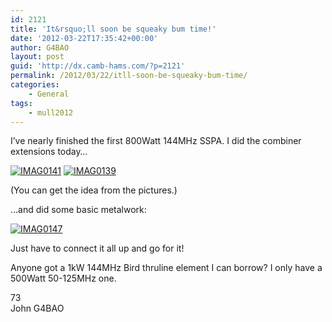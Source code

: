 ```yaml
---
id: 2121
title: 'It&rsquo;ll soon be squeaky bum time!'
date: '2012-03-22T17:35:42+00:00'
author: G4BAO
layout: post
guid: 'http://dx.camb-hams.com/?p=2121'
permalink: /2012/03/22/itll-soon-be-squeaky-bum-time/
categories:
    - General
tags:
    - mull2012
---
```


I’ve nearly finished the first 800Watt 144MHz SSPA. I did the combiner extensions today…

[![IMAG0141](http://dx.camb-hams.com/wp-content/uploads/2012/03/IMAG0141_thumb.jpg)](http://dx.camb-hams.com/wp-content/uploads/2012/03/IMAG0141.jpg) [![IMAG0139](http://dx.camb-hams.com/wp-content/uploads/2012/03/IMAG0139_thumb.jpg)](http://dx.camb-hams.com/wp-content/uploads/2012/03/IMAG0139.jpg)

(You can get the idea from the pictures.)

…and did some basic metalwork:

[![IMAG0147](http://dx.camb-hams.com/wp-content/uploads/2012/03/IMAG0147_thumb.jpg)](http://dx.camb-hams.com/wp-content/uploads/2012/03/IMAG0147.jpg)

Just have to connect it all up and go for it!

Anyone got a 1kW 144MHz Bird thruline element I can borrow? I only have a 500Watt 50-125MHz one.

73  
John G4BAO